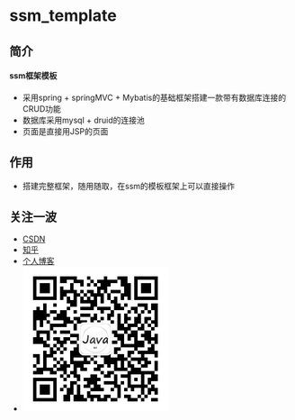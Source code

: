 # ssm_template
## 简介
#### ssm框架模板
* 采用spring + springMVC + Mybatis的基础框架搭建一款带有数据库连接的CRUD功能
* 数据库采用mysql + druid的连接池
* 页面是直接用JSP的页面

## 作用
* 搭建完整框架，随用随取，在ssm的模板框架上可以直接操作

## 关注一波
* [CSDN](https://blog.csdn.net/ghostxbh)
* [知乎](https://www.zhihu.com/people/ghostxbh)
* [个人博客](www.uzykj.com)
* ![微信公众号](https://github.com/ghostxbh/ssm_template/blob/master/picture/wxgzh.jpg)
